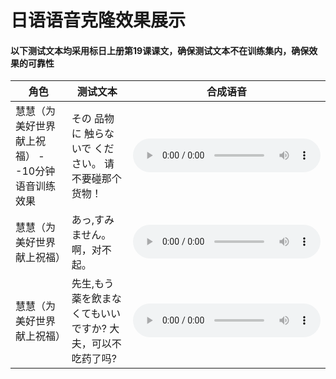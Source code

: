 # 日语语音克隆效果展示
#### 以下测试文本均采用标日上册第19课课文，确保测试文本不在训练集内，确保效果的可靠性

|  角色   | 测试文本  | 合成语音 |
|  ----  | ----  | ----  |
| 慧慧（为美好世界献上祝福） --10分钟语音训练效果 | その 品物に 触らないで ください。 请不要碰那个货物！| <audio controls><source src="../audio/1.wav" type="audio/mpeg">Your browser does not support the audio element.</audio> |
| 慧慧（为美好世界献上祝福）  | あっ,すみません。 啊，对不起。 | <audio controls><source src="../audio/2.wav" type="audio/mpeg">Your browser does not support the audio element.</audio> |
| 慧慧（为美好世界献上祝福）  | 先生,もう薬を飲まなくてもいいですか?  大夫，可以不吃药了吗?| <audio controls><source src="../audio/huihui_4.wav" type="audio/mpeg">Your browser does not support the audio element.</audio> |

